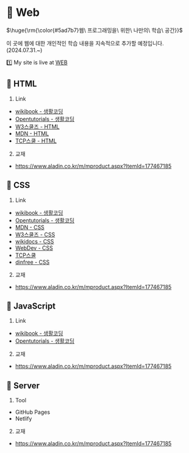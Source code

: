 # 🍔 Web
<p>$\huge{\rm{\color{#5ad7b7}웹\ 프로그래밍을\ 위한\ 나만의\ 학습\ 공간}}$</p>
<p>이 곳에 웹에 대한 개인적인 학습 내용을 지속적으로 추가할 예정입니다. (2024.07.31.~)</p>

1️⃣ My site is live at [WEB](https://green-jeong.github.io/Web/)

## 🥖 HTML
1. Link
  - [wikibook - 생활코딩](https://wikibook.github.io/html-css-js/html.html)
  - [Opentutorials - 생활코딩](https://opentutorials.org/course/3084)
  - [W3스쿨즈 - HTML](https://www.w3schools.com/html/)
  - [MDN - HTML](https://developer.mozilla.org/ko/docs/Learn/HTML/Introduction_to_HTML/Getting_started#html%EC%9D%B4%EB%9E%80)
  - [TCP스쿨 - HTML](https://www.tcpschool.com/html/intro)
2. 교재
  - https://www.aladin.co.kr/m/mproduct.aspx?ItemId=177467185

## 🧀 CSS
1. Link
  - [wikibook - 생활코딩](https://wikibook.github.io/html-css-js/html.html)
  - [Opentutorials - 생활코딩](https://opentutorials.org/course/3084)
  - [MDN - CSS](https://developer.mozilla.org/ko/docs/Learn/Getting_started_with_the_web/CSS_basics)
  - [W3스쿨즈 - CSS](https://www.w3schools.com/css/)
  - [wikidocs - CSS](https://wikidocs.net/190952)
  - [WebDev - CSS](https://web.dev/learn/css?hl=ko)
  - [TCP스쿨](https://www.tcpschool.com/css/intro)
  - [dinfree - CSS](https://dinfree.com/lecture/frontend/122_css_1.html)
2. 교재
  - https://www.aladin.co.kr/m/mproduct.aspx?ItemId=177467185

## 🥬 JavaScript
1. Link
  - [wikibook - 생활코딩](https://wikibook.github.io/html-css-js/html.html)
  - [Opentutorials - 생활코딩](https://opentutorials.org/course/3084)
2. 교재
  - https://www.aladin.co.kr/m/mproduct.aspx?ItemId=177467185

## 🍅 Server
1. Tool
  - GitHub Pages
  - Netlify
2. 교재
  - https://www.aladin.co.kr/m/mproduct.aspx?ItemId=177467185

<!-- SQL, PHP, ... -->
